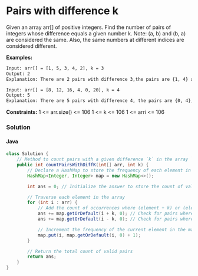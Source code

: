 # Pairs with difference k

Given an array arr[] of positive integers. Find the number of pairs of integers whose difference equals a given number k.
Note: (a, b) and (b, a) are considered the same. Also, the same numbers at different indices are considered different.

**Examples:**

```bash
Input: arr[] = [1, 5, 3, 4, 2], k = 3
Output: 2
Explanation: There are 2 pairs with difference 3,the pairs are {1, 4} and {5, 2}
```

```bash
Input: arr[] = [8, 12, 16, 4, 0, 20], k = 4
Output: 5
Explanation: There are 5 pairs with difference 4, the pairs are {0, 4}, {4, 8}, {8, 12}, {12, 16} and {16, 20}.
```

**Constraints:**
1 <= arr.size() <= 106
1 <= k <= 106
1 <= arri <= 106

### Solution

#### Java

```java
class Solution {
    // Method to count pairs with a given difference `k` in the array `arr`
    public int countPairsWithDiffK(int[] arr, int k) {
        // Declare a HashMap to store the frequency of each element in the array
        HashMap<Integer, Integer> map = new HashMap<>();

        int ans = 0; // Initialize the answer to store the count of valid pairs

        // Traverse each element in the array
        for (int i : arr) {
            // Add the count of occurrences where (element + k) or (element - k) exists
            ans += map.getOrDefault(i + k, 0); // Check for pairs where difference with `i` is `+k`
            ans += map.getOrDefault(i - k, 0); // Check for pairs where difference with `i` is `-k`

            // Increment the frequency of the current element in the map
            map.put(i, map.getOrDefault(i, 0) + 1);
        }

        // Return the total count of valid pairs
        return ans;
    }
}
```

